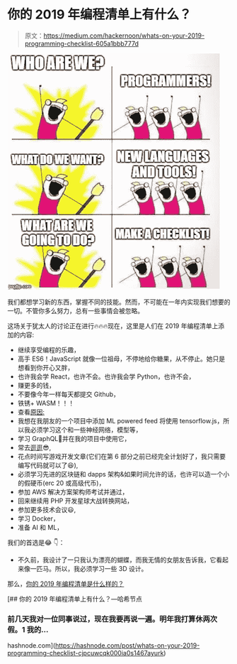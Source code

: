 # 你的 2019 年编程清单上有什么？

> 原文：<https://medium.com/hackernoon/whats-on-your-2019-programming-checklist-605a1bbb777d>

![](img/ec8d73ef2d166d4143e1c5af881dfaa3.png)

我们都想学习新的东西，掌握不同的技能。然而，不可能在一年内实现我们想要的一切。不管你多么努力，总有一些事情会被忽略。

这场关于犹太人的讨论正在进行🔥🔥🔥现在，这里是人们在 2019 年编程清单上添加的内容:

*   继续享受编程的乐趣，
*   高手 ES6！JavaScript 就像一位祖母，不停地给你糖果，从不停止。她只是想看到你开心又胖，
*   也许我会学 React，也许不会。也许我会学 Python，也许不会，
*   赚更多的钱，
*   不要像今年一样每天都提交 Github，
*   铁锈+ WASM！！！
*   查看[原因:](https://reasonml.github.io/)
*   我想在我朋友的一个项目中添加 ML powered feed 将使用 tensorflow.js，所以我必须学习这个和一些神经网络，模型等，
*   学习 GraphQL🚀并在我的项目中使用它，
*   常去[逛逛](https://hashnode.com)😎,
*   花点时间写游戏开发文章(它们在第 6 部分之前已经完全计划好了，我只需要编写代码就可以了😆),
*   必须学习先进的区块链和 dapps 架构&如果时间允许的话，也许可以造一个小的假硬币(erc 20 或高级代币)，
*   参加 AWS 解决方案架构师考试并通过，
*   回来继续用 PHP 开发星球大战转换网站，
*   参加更多技术会议😃,
*   学习 Docker，
*   准备 AI 和 ML，

我们的首选是😂 👇：

*   不久前，我设计了一只我认为漂亮的蝴蝶，而我无情的女朋友告诉我，它看起来像一匹马。所以，我必须学习一些 3D 设计。

那么，[你的 2019 年编程清单是什么样的？](https://hashnode.com/post/whats-on-your-2019-programming-checklist-cjpcuwcqk000ia0s1467ayurk)

[](https://hashnode.com/post/whats-on-your-2019-programming-checklist-cjpcuwcqk000ia0s1467ayurk) [## 你的 2019 年编程清单上有什么？—哈希节点

### 前几天我对一位同事说过，现在我要再说一遍。明年我打算休两次假。1 我的…

hashnode.com](https://hashnode.com/post/whats-on-your-2019-programming-checklist-cjpcuwcqk000ia0s1467ayurk)